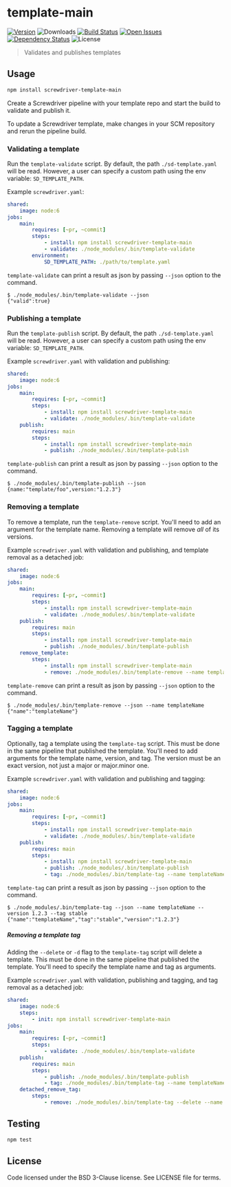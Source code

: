 # template-main
[![Version][npm-image]][npm-url] ![Downloads][downloads-image] [![Build Status][status-image]][status-url] [![Open Issues][issues-image]][issues-url] [![Dependency Status][daviddm-image]][daviddm-url] ![License][license-image]

> Validates and publishes templates

## Usage

```bash
npm install screwdriver-template-main
```

Create a Screwdriver pipeline with your template repo and start the build to validate and publish it.

To update a Screwdriver template, make changes in your SCM repository and rerun the pipeline build.

### Validating a template

Run the `template-validate` script. By default, the path `./sd-template.yaml` will be read. However, a user can specify a custom path using the env variable: `SD_TEMPLATE_PATH`.

Example `screwdriver.yaml`:

```yaml
shared:
    image: node:6
jobs:
    main:
        requires: [~pr, ~commit]
        steps:
            - install: npm install screwdriver-template-main
            - validate: ./node_modules/.bin/template-validate
        environment:
            SD_TEMPLATE_PATH: ./path/to/template.yaml
```

`template-validate` can print a result as json by passing `--json` option to the command.

```
$ ./node_modules/.bin/template-validate --json
{"valid":true}
```

### Publishing a template

Run the `template-publish` script. By default, the path `./sd-template.yaml` will be read. However, a user can specify a custom path using the env variable: `SD_TEMPLATE_PATH`.

Example `screwdriver.yaml` with validation and publishing:

```yaml
shared:
    image: node:6
jobs:
    main:
        requires: [~pr, ~commit]
        steps:
            - install: npm install screwdriver-template-main
            - validate: ./node_modules/.bin/template-validate
    publish:
        requires: main
        steps:
            - install: npm install screwdriver-template-main
            - publish: ./node_modules/.bin/template-publish
```

`template-publish` can print a result as json by passing `--json` option to the command.

```
$ ./node_modules/.bin/template-publish --json
{name:"template/foo",version:"1.2.3"}
```

### Removing a template

To remove a template, run the `template-remove` script. You'll need to add an argument for the template name. Removing a template will remove _all_ of its versions.

Example `screwdriver.yaml` with validation and publishing, and template removal as a detached job:

```yaml
shared:
    image: node:6
jobs:
    main:
        requires: [~pr, ~commit]
        steps:
            - install: npm install screwdriver-template-main
            - validate: ./node_modules/.bin/template-validate
    publish:
        requires: main
        steps:
            - install: npm install screwdriver-template-main
            - publish: ./node_modules/.bin/template-publish
    remove_template:
        steps:
            - install: npm install screwdriver-template-main
            - remove: ./node_modules/.bin/template-remove --name templateName
```

`template-remove` can print a result as json by passing `--json` option to the command.

```
$ ./node_modules/.bin/template-remove --json --name templateName
{"name":"templateName"}
```

### Tagging a template

Optionally, tag a template using the `template-tag` script. This must be done in the same pipeline that published the template. You'll need to add arguments for the template name, version, and tag. The version must be an exact version, not just a major or major.minor one.

Example `screwdriver.yaml` with validation and publishing and tagging:

```yaml
shared:
    image: node:6
jobs:
    main:
        requires: [~pr, ~commit]
        steps:
            - install: npm install screwdriver-template-main
            - validate: ./node_modules/.bin/template-validate
    publish:
        requires: main
        steps:
            - install: npm install screwdriver-template-main
            - publish: ./node_modules/.bin/template-publish
            - tag: ./node_modules/.bin/template-tag --name templateName --version 1.2.3 --tag stable
```

`template-tag` can print a result as json by passing `--json` option to the command.

```
$ ./node_modules/.bin/template-tag --json --name templateName --version 1.2.3 --tag stable
{"name":"templateName","tag":"stable","version":"1.2.3"}
```

##### Removing a template tag

Adding the `--delete` or `-d` flag to the `template-tag` script will delete a template. This must be done in the same pipeline that published the template. You'll need to specify the template name and tag as arguments.

Example `screwdriver.yaml` with validation, publishing and tagging, and tag removal as a detached job:

```yaml
shared:
    image: node:6
    steps:
        - init: npm install screwdriver-template-main
jobs:
    main:
        requires: [~pr, ~commit]
        steps:
            - validate: ./node_modules/.bin/template-validate
    publish:
        requires: main
        steps:
            - publish: ./node_modules/.bin/template-publish
            - tag: ./node_modules/.bin/template-tag --name templateName --version 1.0.0 --tag latest
    detached_remove_tag:
        steps:
            - remove: ./node_modules/.bin/template-tag --delete --name templateName --tag latest
```

## Testing

```bash
npm test
```

## License

Code licensed under the BSD 3-Clause license. See LICENSE file for terms.

[npm-image]: https://img.shields.io/npm/v/screwdriver-template-main.svg
[npm-url]: https://npmjs.org/package/screwdriver-template-main
[downloads-image]: https://img.shields.io/npm/dt/screwdriver-template-main.svg
[license-image]: https://img.shields.io/npm/l/screwdriver-template-main.svg
[issues-image]: https://img.shields.io/github/issues/screwdriver-cd/template-main.svg
[issues-url]: https://github.com/screwdriver-cd/template-main/issues
[status-image]: https://cd.screwdriver.cd/pipelines/114/badge
[status-url]: https://cd.screwdriver.cd/pipelines/114
[daviddm-image]: https://david-dm.org/screwdriver-cd/template-main.svg?theme=shields.io
[daviddm-url]: https://david-dm.org/screwdriver-cd/template-main
